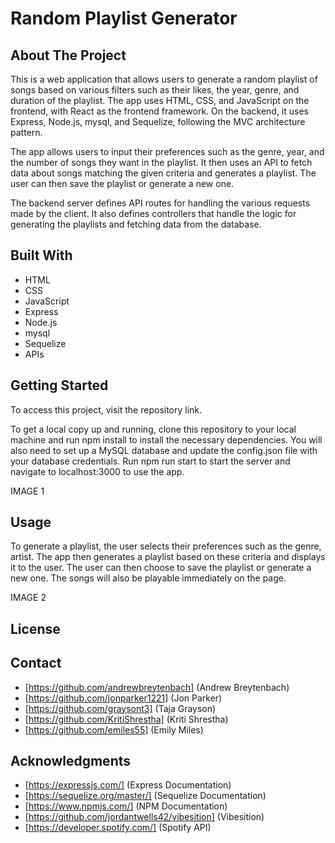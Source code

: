 # Random Playlist Generator

## About The Project
This is a web application that allows users to generate a random playlist of songs based on various filters such as their likes, the year, genre, and duration of the playlist. The app uses HTML, CSS, and JavaScript on the frontend, with React as the frontend framework. On the backend, it uses Express, Node.js, mysql, and Sequelize, following the MVC architecture pattern.

The app allows users to input their preferences such as the genre, year, and the number of songs they want in the playlist. It then uses an API to fetch data about songs matching the given criteria and generates a playlist. The user can then save the playlist or generate a new one.

The backend server defines API routes for handling the various requests made by the client. It also defines controllers that handle the logic for generating the playlists and fetching data from the database.

## Built With
* HTML
* CSS
* JavaScript
* Express
* Node.js
* mysql
* Sequelize
* APIs

## Getting Started
To access this project, visit the repository link.

To get a local copy up and running, clone this repository to your local machine and run npm install to install the necessary dependencies. You will also need to set up a MySQL database and update the config.json file with your database credentials. Run npm run start to start the server and navigate to localhost:3000 to use the app.

IMAGE 1

## Usage
To generate a playlist, the user selects their preferences such as the genre, artist. The app then generates a playlist based on these criteria and displays it to the user. The user can then choose to save the playlist or generate a new one. The songs will also be playable immediately on the page.

IMAGE 2

## License


## Contact
* [https://github.com/andrewbreytenbach] (Andrew Breytenbach)
* [https://github.com/jonparker1221] (Jon Parker)
* [https://github.com/graysont3] (Taja Grayson)
* [https://github.com/KritiShrestha] (Kriti Shrestha)
* [https://github.com/emiles55] (Emily Miles)

## Acknowledgments
* [https://expressjs.com/] (Express Documentation)
* [https://sequelize.org/master/] (Sequelize Documentation)
* [https://www.npmjs.com/] (NPM Documentation)
* [https://github.com/jordantwells42/vibesition] (Vibesition)
* [https://developer.spotify.com/] (Spotify API)